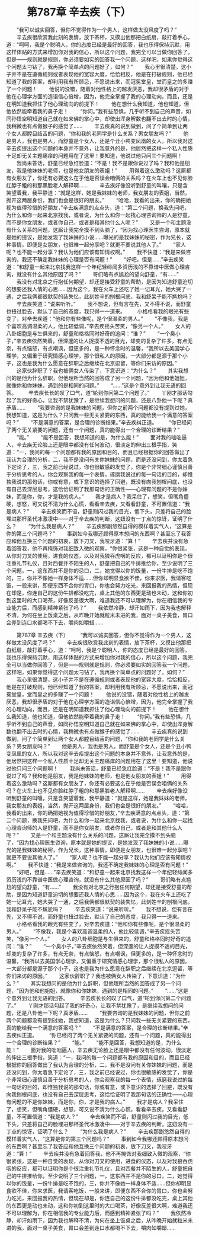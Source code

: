 # 　　第787章 辛去疾（下）
　　“我可以诚实回答，但你不觉得作为一个男人，这样做太没风度了吗？”
　　辛去疾很欣赏我此刻的表情，放下茶杯，又摸出他那把白纸扇，敲打着手心，道：“呵呵，我是个聪明人，你的态度已经是最好的回答，我也乐得保持沉默，用这样体贴的方式来增加你对我的信心，所以这个问题，我完全可以当做你回答了，但是——规则就是规则，你必须要如实的回答我一个问题，这样吧，如果你觉得这个问题太刁钻了，我再换个简单点的问题好了，如何？”
　　我心里很清楚，这小子并不是在遵循规则或者表现他的宽容大度，恰恰相反，他是在打破规则，他已经知道了我的答案，却利用我有所顾忌，不愿说出来，而冠冕堂皇，堂而皇之的多赚了一个问题！
　　他说的没错，随着对他性格上的越发厌恶，我却很矛盾的对于他在心理学方面的造诣信心倍增，因为，他完全掌握了我的心理动向，而且，还是在明知道我抓住了他心理动向的前提下！
　　他在想什么我知道，他也知道，但他依然能牵着我的鼻子走！
　　“你问。”我有些恐惧，几乎听不到自己的声音，如同孙悟空明知道自己就在如来佛的掌心中，却使出浑身解数也翻不出去时的心情，我稍微也有点做猴子的感觉了……
　　辛去疾真的说到做到，问了个简单到让两个女人都膛目结舌的问题，“你和我的老同学是什么关系？男女朋友吗？”
　　他是男人，我也是男人，而舒童是个女人，还是个丑小鸭变凤凰的女人，所以我对这辛去疾提出这个问题的本身并不意外，让我意外的是，他居然把这样一个私人性质十足却无关主题痛痒的问题用在了这里！要知道，他说过他只问三个问题啊！
　　我尚未答话，舒童已经急红脸道：“不是！我不是跟你说过了吗？我和他是朋友，我是他妹妹的老师，也是他女朋友的表姐！”
　　用得着这么激动吗？这厮都有女朋友了，你还有必要这么在乎他是否误会咱俩的关系吗？在火车上也不见你脸红脖子粗的和那黑脸老人解释啊……
　　辛去疾好像没听到舒童的叫嚷，只是含笑望着我，我平静道：“就是这样，她是我妹妹的老师，我女朋友的表姐，当然，抛开这两层身份，我们也会是很好的朋友。”
　　“哈哈，我看的出来，你的确把她视为值得珍惜的好朋友，”辛去疾满意的点点头，道：“第二个问题，换我先问吧，为什么和你一起来北京找我，或者说，为什么和你一起找心理咨询师的人是舒童，而不是你女朋友，或者你自己，或者是和其他什么人呢？”
　　又是一个和主题没有什么关系的问题，这厮让我完全摸不到头脑了，“因为找心理医生咨询，原本就是她的提议，是她发现了我妹妹的小说……曝光的是我妹妹的秘密，作为兄长，这种事情，即便是女朋友，也很难一起分享吧？就更不要说其他人了。”
　　“家人呢？也不能一起分享？我认为他们应该有知情权啊。”
　　我不快道：“我是来做咨询的，我还不确定我妹妹的心理是否有问题！”
　　“好吧，但是……”辛去疾笑道：“和舒童一起来北京找我这样一个年纪轻绯闻多资历浅的不靠谱中医做心理咨询，就没有什么其他原因了吗？”
　　哥们略有点尴尬的望向舒童，“有……”
　　我没有对北京之行抱任何期望，却还是接受舒童的帮助，是因为知道舒童迫切的想要还我人情的心思……因为这个，我在火车上还吃了她一记耳光，她大哭了一通，之后我俩都很默契的装失忆，此刻姓辛的刨根问底，我和舒呆子能不尴尬吗？
　　辛去疾笑道：“说来听听。”
　　我不想说，但有言在先，又不得不说，而舒童也扭过脸去，默认了自己的态度，我只得一一道来。
　　小格格看我的眼光有些变了，对辛去疾道：“他和你有些像呢，是个很温柔的男人。”
　　“不像我，我是个喜欢高调温柔的人，他比较低调，”辛去疾摇头苦笑，“像另一个人。”
　　女人的八卦细胞是与生俱来的，舒童和格格同时好奇的追问：“谁？”
　　“一个臭小子，”辛去疾依然笑着，但深邃的让人捉摸不透的目光，却变的复杂了许多，有点无奈，有点恼怒，有点嘲讽，但更多的，是一种怀念时的温馨，“我所以去美国学心理学，又偏重于研究情感心理学，那个很私人的原因，一大部分都是源于那个小子，这也是我为什么愿意在辞职之后继续在北京逗留，等你们来访的原因。”
　　这家伙辞职了？我也被俩女人传染了，下意识道：“为什么？”
　　其实我想问的是他为什么辞职，但他理所当然的回答成了另一个问题，“因为他和他姐姐，就像你和你妹妹，遇到的是相同的问题。”
　　“……”这是个意外到让我无语的回答。
　　辛去疾长长的叹了口气，道“轮到你问第二个问题了。”
　　丫刚才那话勾起了我的好奇心，让我不禁犹豫了，是继续我想问的问题，还是八卦他一下呢？真矛盾……
　　“我要咨询的是我妹妹的问题，但你之前两个问题都没有提到过她，我想知道，这是为什么？只问我一些无关紧要的东西，真的能给我一个满意的答案吗？”
　　“不是满意的答案，是合理的诊断结果。”辛去疾纠正道。
　　“你已经问了两个无关紧要的问题，还有一个问题，真的能得出一个合理的诊断结果？”
　　“能。”
　　“能不是回答，我想知道的是，为什么能！”
　　面对我的咄咄逼人，辛去疾无论脸上还是眼中都没有任何波动，很淡定的伸出三根手指，笑道：“一，我问的每一个问题都有我的原因和目的，而且已经根据你的回答做出了我认为合理的分析，二，我不是没问有关你妹妹的问题，而是还没问到，你太着急下定论了，三，我之前已经说过，你也很敏感的发觉了，你是个非常细心谨慎且善于分析思考的人，你会观察我的每一个表情，琢磨我说过的每一句话的目的，却惟独我说的那句话，你或有意，或下意识的选择了回避，既没有向我刨根问底，也没有自己去深层思考，这恰恰证明了我那句话的正确性——心理有问题的不是你妹妹，而是你，你，才是我的病人。”
　　我才是病人？我呆住了，想笑，但嘴角僵硬，想怒，可又说不清为什么心慌，看看辛去疾，又看看舒童，不可置信道：“我是病人？”
　　辛去疾笑而不语，舒童则闪过我的目光，低下头，只差将自己的脸埋进那杯圣代冰激凌中——对于辛去疾的判断，这妞没有一丁点的惊讶，证明了什么？
　　“为什么我是病人？”
　　辛去疾那副悠然自得的模样着实气人，“这算是你的第三个问题吗？”
　　事到如今我哪还顾得原本想问的东西啊？甚至忘了我答应和他互换三个问题的初衷，放下刀叉，我咬牙道：“算！”
　　辛去疾并没有急着回答我，他不再掩饰对我细致入微的观察，“你很紧张，这是一种自觉的表现，从你对刀叉的使用，进食的仪态，以及对我狼吞虎咽的反应，都可以证明你是个很注重礼节礼仪，且对西餐并不陌生的人，舒童把自己的牛排推给你，至少说明了三个问题，一，这东西并不是你的忌口，二，她觉得以你的饭量，一份牛排是吃不饱的，三，你并不像她一样身体不适……但你却明显食欲不佳，你来求医，我请客吃饭，一般来讲，即便东西不合你的胃口，你也会努力吃光，来回报我的热情，但现在却是，你连自己的这份牛排都没吃完，桌上其他的东西更是动也未动，这和你初到这里时的大口喝茶，好像反差很大啊，难道我还不可以理解为，你在相信我的专业能力后，而感到精神紧张了吗？”
　　我依然冷静，却汗如雨下，因为我也解释不清，为何在坐上饭桌之后，从昨晚开始就粒米未进的我，面对一桌子美食，胃口会差到连口水都喝不下去，嚼肉如嚼蜡……

　　第787章 辛去疾（下）
　　“我可以诚实回答，但你不觉得作为一个男人，这样做太没风度了吗？”
　　辛去疾很欣赏我此刻的表情，放下茶杯，又摸出他那把白纸扇，敲打着手心，道：“呵呵，我是个聪明人，你的态度已经是最好的回答，我也乐得保持沉默，用这样体贴的方式来增加你对我的信心，所以这个问题，我完全可以当做你回答了，但是——规则就是规则，你必须要如实的回答我一个问题，这样吧，如果你觉得这个问题太刁钻了，我再换个简单点的问题好了，如何？”
　　我心里很清楚，这小子并不是在遵循规则或者表现他的宽容大度，恰恰相反，他是在打破规则，他已经知道了我的答案，却利用我有所顾忌，不愿说出来，而冠冕堂皇，堂而皇之的多赚了一个问题！
　　他说的没错，随着对他性格上的越发厌恶，我却很矛盾的对于他在心理学方面的造诣信心倍增，因为，他完全掌握了我的心理动向，而且，还是在明知道我抓住了他心理动向的前提下！
　　他在想什么我知道，他也知道，但他依然能牵着我的鼻子走！
　　“你问。”我有些恐惧，几乎听不到自己的声音，如同孙悟空明知道自己就在如来佛的掌心中，却使出浑身解数也翻不出去时的心情，我稍微也有点做猴子的感觉了……
　　辛去疾真的说到做到，问了个简单到让两个女人都膛目结舌的问题，“你和我的老同学是什么关系？男女朋友吗？”
　　他是男人，我也是男人，而舒童是个女人，还是个丑小鸭变凤凰的女人，所以我对这辛去疾提出这个问题的本身并不意外，让我意外的是，他居然把这样一个私人性质十足却无关主题痛痒的问题用在了这里！要知道，他说过他只问三个问题啊！
　　我尚未答话，舒童已经急红脸道：“不是！我不是跟你说过了吗？我和他是朋友，我是他妹妹的老师，也是他女朋友的表姐！”
　　用得着这么激动吗？这厮都有女朋友了，你还有必要这么在乎他是否误会咱俩的关系吗？在火车上也不见你脸红脖子粗的和那黑脸老人解释啊……
　　辛去疾好像没听到舒童的叫嚷，只是含笑望着我，我平静道：“就是这样，她是我妹妹的老师，我女朋友的表姐，当然，抛开这两层身份，我们也会是很好的朋友。”
　　“哈哈，我看的出来，你的确把她视为值得珍惜的好朋友，”辛去疾满意的点点头，道：“第二个问题，换我先问吧，为什么和你一起来北京找我，或者说，为什么和你一起找心理咨询师的人是舒童，而不是你女朋友，或者你自己，或者是和其他什么人呢？”
　　又是一个和主题没有什么关系的问题，这厮让我完全摸不到头脑了，“因为找心理医生咨询，原本就是她的提议，是她发现了我妹妹的小说……曝光的是我妹妹的秘密，作为兄长，这种事情，即便是女朋友，也很难一起分享吧？就更不要说其他人了。”
　　“家人呢？也不能一起分享？我认为他们应该有知情权啊。”
　　我不快道：“我是来做咨询的，我还不确定我妹妹的心理是否有问题！”
　　“好吧，但是……”辛去疾笑道：“和舒童一起来北京找我这样一个年纪轻绯闻多资历浅的不靠谱中医做心理咨询，就没有什么其他原因了吗？”
　　哥们略有点尴尬的望向舒童，“有……”
　　我没有对北京之行抱任何期望，却还是接受舒童的帮助，是因为知道舒童迫切的想要还我人情的心思……因为这个，我在火车上还吃了她一记耳光，她大哭了一通，之后我俩都很默契的装失忆，此刻姓辛的刨根问底，我和舒呆子能不尴尬吗？
　　辛去疾笑道：“说来听听。”
　　我不想说，但有言在先，又不得不说，而舒童也扭过脸去，默认了自己的态度，我只得一一道来。
　　小格格看我的眼光有些变了，对辛去疾道：“他和你有些像呢，是个很温柔的男人。”
　　“不像我，我是个喜欢高调温柔的人，他比较低调，”辛去疾摇头苦笑，“像另一个人。”
　　女人的八卦细胞是与生俱来的，舒童和格格同时好奇的追问：“谁？”
　　“一个臭小子，”辛去疾依然笑着，但深邃的让人捉摸不透的目光，却变的复杂了许多，有点无奈，有点恼怒，有点嘲讽，但更多的，是一种怀念时的温馨，“我所以去美国学心理学，又偏重于研究情感心理学，那个很私人的原因，一大部分都是源于那个小子，这也是我为什么愿意在辞职之后继续在北京逗留，等你们来访的原因。”
　　这家伙辞职了？我也被俩女人传染了，下意识道：“为什么？”
　　其实我想问的是他为什么辞职，但他理所当然的回答成了另一个问题，“因为他和他姐姐，就像你和你妹妹，遇到的是相同的问题。”
　　“……”这是个意外到让我无语的回答。
　　辛去疾长长的叹了口气，道“轮到你问第二个问题了。”
　　丫刚才那话勾起了我的好奇心，让我不禁犹豫了，是继续我想问的问题，还是八卦他一下呢？真矛盾……
　　“我要咨询的是我妹妹的问题，但你之前两个问题都没有提到过她，我想知道，这是为什么？只问我一些无关紧要的东西，真的能给我一个满意的答案吗？”
　　“不是满意的答案，是合理的诊断结果。”辛去疾纠正道。
　　“你已经问了两个无关紧要的问题，还有一个问题，真的能得出一个合理的诊断结果？”
　　“能。”
　　“能不是回答，我想知道的是，为什么能！”
　　面对我的咄咄逼人，辛去疾无论脸上还是眼中都没有任何波动，很淡定的伸出三根手指，笑道：“一，我问的每一个问题都有我的原因和目的，而且已经根据你的回答做出了我认为合理的分析，二，我不是没问有关你妹妹的问题，而是还没问到，你太着急下定论了，三，我之前已经说过，你也很敏感的发觉了，你是个非常细心谨慎且善于分析思考的人，你会观察我的每一个表情，琢磨我说过的每一句话的目的，却惟独我说的那句话，你或有意，或下意识的选择了回避，既没有向我刨根问底，也没有自己去深层思考，这恰恰证明了我那句话的正确性——心理有问题的不是你妹妹，而是你，你，才是我的病人。”
　　我才是病人？我呆住了，想笑，但嘴角僵硬，想怒，可又说不清为什么心慌，看看辛去疾，又看看舒童，不可置信道：“我是病人？”
　　辛去疾笑而不语，舒童则闪过我的目光，低下头，只差将自己的脸埋进那杯圣代冰激凌中——对于辛去疾的判断，这妞没有一丁点的惊讶，证明了什么？
　　“为什么我是病人？”
　　辛去疾那副悠然自得的模样着实气人，“这算是你的第三个问题吗？”
　　事到如今我哪还顾得原本想问的东西啊？甚至忘了我答应和他互换三个问题的初衷，放下刀叉，我咬牙道：“算！”
　　辛去疾并没有急着回答我，他不再掩饰对我细致入微的观察，“你很紧张，这是一种自觉的表现，从你对刀叉的使用，进食的仪态，以及对我狼吞虎咽的反应，都可以证明你是个很注重礼节礼仪，且对西餐并不陌生的人，舒童把自己的牛排推给你，至少说明了三个问题，一，这东西并不是你的忌口，二，她觉得以你的饭量，一份牛排是吃不饱的，三，你并不像她一样身体不适……但你却明显食欲不佳，你来求医，我请客吃饭，一般来讲，即便东西不合你的胃口，你也会努力吃光，来回报我的热情，但现在却是，你连自己的这份牛排都没吃完，桌上其他的东西更是动也未动，这和你初到这里时的大口喝茶，好像反差很大啊，难道我还不可以理解为，你在相信我的专业能力后，而感到精神紧张了吗？”
　　我依然冷静，却汗如雨下，因为我也解释不清，为何在坐上饭桌之后，从昨晚开始就粒米未进的我，面对一桌子美食，胃口会差到连口水都喝不下去，嚼肉如嚼蜡……
